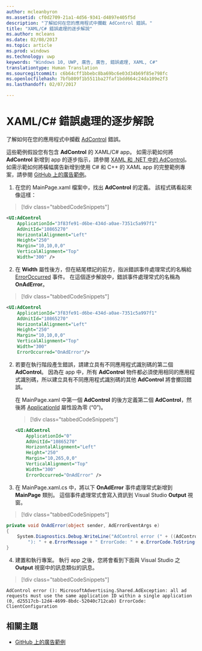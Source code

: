 ```yaml
---
author: mcleanbyron
ms.assetid: cf0d2709-21a1-4d56-9341-d4897e405f5d
description: "了解如何在您的應用程式中攔截 AdControl 錯誤。"
title: "XAML/C# 錯誤處理的逐步解說"
ms.author: mcleans
ms.date: 02/08/2017
ms.topic: article
ms.prod: windows
ms.technology: uwp
keywords: "Windows 10, UWP, 廣告, 廣告, 錯誤處理, XAML, C#"
translationtype: Human Translation
ms.sourcegitcommit: c6b64cff1bbebc8ba69bc6e03d34b69f85e798fc
ms.openlocfilehash: 7bfb809f1b5511ba27faf1bdd664c24da109e2f3
ms.lasthandoff: 02/07/2017

---
```


# <a name="error-handling-in-xamlc-walkthrough"></a>XAML/C# 錯誤處理的逐步解說

了解如何在您的應用程式中攔截 [AdControl](https://msdn.microsoft.com/library/windows/apps/microsoft.advertising.winrt.ui.adcontrol.aspx) 錯誤。

這些範例假設您有包含 **AdControl** 的 XAML/C# app。 如需示範如何將 **AdControl** 新增到 app 的逐步指示，請參閱 [XAML 和 .NET 中的 AdControl](adcontrol-in-xaml-and--net.md)。 如需示範如何將橫幅廣告新增到使用 C# 和 C++ 的 XAML app 的完整範例專案，請參閱 [GitHub 上的廣告範例](http://aka.ms/githubads)。

1.  在您的 MainPage.xaml 檔案中，找出 **AdControl** 的定義。 該程式碼看起來像這樣：

  > [!div class="tabbedCodeSnippets"]
  ``` xml
  <UI:AdControl
      ApplicationId="3f83fe91-d6be-434d-a0ae-7351c5a997f1"
      AdUnitId="10865270"
      HorizontalAlignment="Left"
      Height="250"
      Margin="10,10,0,0"
      VerticalAlignment="Top"
      Width="300" />
  ```

2.   在 **Width** 屬性後方，但在結尾標記的前方，指派錯誤事件處理常式的名稱給 [ErrorOccurred](https://msdn.microsoft.com/library/windows/apps/microsoft.advertising.winrt.ui.adcontrol.erroroccurred.aspx) 事件。 在這個逐步解說中，錯誤事件處理常式的名稱為 **OnAdError**。

  > [!div class="tabbedCodeSnippets"]
  ``` xml
  <UI:AdControl
      ApplicationId="3f83fe91-d6be-434d-a0ae-7351c5a997f1"
      AdUnitId="10865270"
      HorizontalAlignment="Left"
      Height="250"
      Margin="10,10,0,0"
      VerticalAlignment="Top"
      Width="300"
      ErrorOccurred="OnAdError"/>
  ```

2.  若要在執行階段產生錯誤，請建立具有不同應用程式識別碼的第二個 **AdControl**。 因為在 app 中，所有 **AdControl** 物件都必須使用相同的應用程式識別碼，所以建立具有不同應用程式識別碼的其他 **AdControl** 將會擲回錯誤。

    在 MainPage.xaml 中第一個 **AdControl** 的後方定義第二個 **AdControl**，然後將 [ApplicationId](https://msdn.microsoft.com/library/windows/apps/microsoft.advertising.winrt.ui.adcontrol.applicationid.aspx) 屬性設為零 (“0”)。

    > [!div class="tabbedCodeSnippets"]
    ``` xml
    <UI:AdControl
        ApplicationId="0"
        AdUnitId="10865270"
        HorizontalAlignment="Left"
        Height="250"
        Margin="10,265,0,0"
        VerticalAlignment="Top"
        Width="300"
        ErrorOccurred="OnAdError" />
    ```

3.  在 MainPage.xaml.cs 中，將以下 **OnAdError** 事件處理常式新增到 **MainPage** 類別。 這個事件處理常式會寫入資訊到 Visual Studio **Output** 視窗。

  > [!div class="tabbedCodeSnippets"]
  ``` csharp
  private void OnAdError(object sender, AdErrorEventArgs e)
  {
      System.Diagnostics.Debug.WriteLine("AdControl error (" + ((AdControl)sender).Name +
          "): " + e.ErrorMessage + " ErrorCode: " + e.ErrorCode.ToString());
  }
  ```

4.  建置和執行專案。 執行 app 之後，您將會看到下面與 Visual Studio 之 **Output** 視窗中的訊息類似的訊息。

  > [!div class="tabbedCodeSnippets"]
  ``` syntax
  AdControl error (): MicrosoftAdvertising.Shared.AdException: all ad requests must use the same application ID within a single application (0, d25517cb-12d4-4699-8bdc-52040c712cab) ErrorCode: ClientConfiguration
  ```

## <a name="related-topics"></a>相關主題

* [GitHub 上的廣告範例](http://aka.ms/githubads)

 

